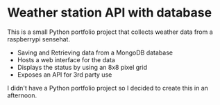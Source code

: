 # Weather station API with database

This is a small Python portfolio project that collects weather data from a raspberrypi sensehat.

- Saving and Retrieving data from a MongoDB database
- Hosts a web interface for the data
- Displays the status by using an 8x8 pixel grid
- Exposes an API for 3rd party use

I didn't have a Python portfolio project so I decided to create this in an afternoon.